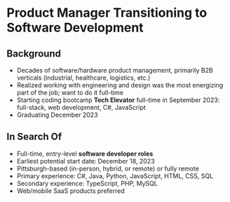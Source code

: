 # Product Manager Transitioning to Software Development
## Background
- Decades of software/hardware product management, primarily B2B verticals (industrial, healthcare, logistics, etc.)
- Realized working with engineering and design was the most energizing part of the job; want to do it full-time
- Starting coding bootcamp **Tech Elevator** full-time in September 2023: full-stack, web development, C#, JavaScript
- Graduating December 2023

## In Search Of
- Full-time, entry-level **software developer roles**
- Earliest potential start date: December 18, 2023
- Pittsburgh-based (in-person, hybrid, or remote) or fully remote
- Primary experience: C#, Java, Python, JavaScript, HTML, CSS, SQL
- Secondary experience: TypeScript, PHP, MySQL
- Web/mobile SaaS products preferred
